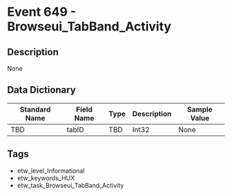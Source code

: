 # Event 649 - Browseui_TabBand_Activity

## Description
None

## Data Dictionary
|Standard Name|Field Name|Type|Description|Sample Value|
|---|---|---|---|---|
|TBD|tabID|TBD|Int32|None|None|

## Tags
* etw_level_Informational
* etw_keywords_HUX
* etw_task_Browseui_TabBand_Activity